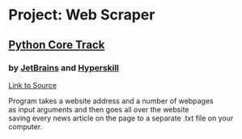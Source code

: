 # Project: Web Scraper
## [Python Core Track](https://hyperskill.org/tracks/2)
### by [JetBrains](https://github.com/JetBrains) and [Hyperskill](https://github.com/hyperskill)
[Link to Source](https://hyperskill.org/projects/145)

Program takes a website address and a number of webpages<br> as input arguments and then goes all over the website<br> saving every news article on the page to a separate .txt file on your computer.
